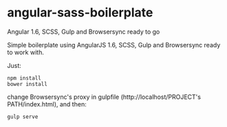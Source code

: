 # angular-sass-boilerplate
Angular 1.6, SCSS, Gulp and Browsersync ready to go

Simple boilerplate using AngularJS 1.6, SCSS, Gulp and Browsersync ready to work with.

Just:
```
npm install
bower install
```

change Browsersync's proxy in gulpfile (http://localhost/PROJECT's PATH/index.html), and then:
```
gulp serve
```
